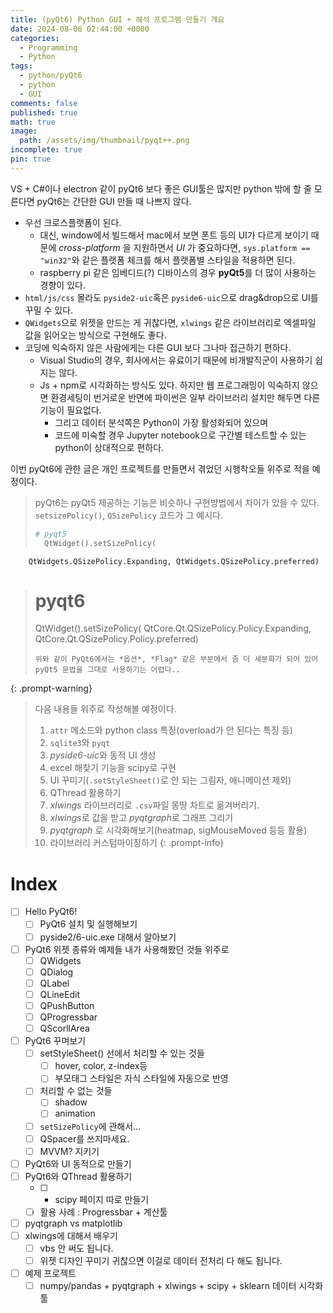 ```yaml
---
title: (pyQt6) Python GUI + 해석 프로그램 만들기 개요
date: 2024-08-06 02:44:00 +0000
categories:
  - Programming
  - Python
tags:
  - python/pyQt6
  - python
  - GUI
comments: false
published: true
math: true
image:
  path: /assets/img/thumbnail/pyqt++.png
incomplete: true
pin: true
---
```


VS + C#이나 electron 같이 pyQt6 보다 좋은 GUI툴은 많지만 python 밖에 할 줄 모른다면 pyQt6는 간단한 GUI 만들 때 나쁘지 않다.
- 우선 크로스플랫폼이 된다.
    - 대신, window에서 빌드해서 mac에서 보면 폰트 등의 UI가 다르게 보이기 때문에 *cross-platform* 을 지원하면서 *UI* 가 중요하다면, `sys.platform == "win32"`와 같은 플랫폼 체크를 해서 플랫폼별 스타일을 적용하면 된다.
    - raspberry pi 같은 임베디드(?) 디바이스의 경우 **pyQt5**를 더 많이 사용하는 경향이 있다.
- `html/js/css` 몰라도 `pyside2-uic`혹은 `pyside6-uic`으로 drag&drop으로 UI를 꾸밀 수 있다.
- `QWidgets`으로 위젯을 만드는 게 귀찮다면, `xlwings` 같은 라이브러리로 엑셀파일 값을 읽어오는 방식으로 구현해도 좋다.
- 코딩에 익숙하지 않은 사람에게는 다른 GUI 보다 그나마 접근하기 편하다.
	- Visual Studio의 경우, 회사에서는 유료이기 때문에 비개발직군이 사용하기 쉽지는 않다.
	- Js + npm로 시각화하는 방식도 있다. 하지만 웹 프로그래밍이 익숙하지 않으면 환경세팅이 번거로운 반면에 파이썬은 일부 라이브러리 설치만 해두면 다른 기능이 필요없다.
		- 그리고 데이터 분석쪽은 Python이 가장 활성화되어 있으며
		- 코드에 미숙할 경우 Jupyter notebook으로 구간별 테스트할 수 있는 python이 상대적으로 편하다. 

이번 pyQt6에 관한 글은 개인 프로젝트를 만들면서 겪었던 시행착오들 위주로 적을 예정이다.

> pyQt6는 pyQt5 제공하는 기능은 비슷하나 구현방법에서 차이가 있을 수 있다. `setsizePolicy()`, `QSizePolicy` 코드가 그 예시다.
> ```python
># pyqt5
>   QtWidget().setSizePolicy(
        QtWidgets.QSizePolicy.Expanding, QtWidgets.QSizePolicy.preferred) 
># pyqt6
>   QtWidget().setSizePolicy(
        QtCore.Qt.QSizePolicy.Policy.Expanding, QtCore.Qt.QSizePolicy.Policy.preferred)
> ```
> 위와 같이 PyQt6에서는 *옵션*, *Flag* 같은 부분에서 좀 더 세분화가 되어 있어 pyQt5 문법을 그대로 사용하기는 어렵다..
{: .prompt-warning}

> 다음 내용들 위주로 작성해볼 예정이다.
>
> 1. `attr` 메소드와 python class 특징(overload가 안 된다는 특징 등)
> 2. `sqlite3`와 `pyqt`
> 3. *pyside6-uic*와 동적 UI 생성
> 4. excel 해찾기 기능을 scipy로 구현
> 5. UI 꾸미기(`.setStyleSheet()`로 안 되는 그림자, 애니메이션 제외)
> 6. QThread 활용하기
> 7. *xlwings* 라이브러리로 `.csv`파일 몽땅 차트로 옮겨버리기.
> 8. *xlwings*로 값을 받고 *pyqtgraph*로 그래프 그리기
> 9. *pyqtgraph* 로 시각화해보기(heatmap, sigMouseMoved 등등 활용)
> 10. 라이브러리 커스텀마이징하기
{: .prompt-info} 

# Index
- [ ] Hello PyQt6!
	- [ ] PyQt6 설치 및 실행해보기
	- [ ] pyside2/6-uic.exe 대해서 알아보기
- [ ] PyQt6 위젯 종류와 예제들
      내가 사용해봤던 것들 위주로
	- [ ] QWidgets
	- [ ] QDialog
	- [ ] QLabel
	- [ ] QLineEdit
	- [ ] QPushButton
	- [ ] QProgressbar
	- [ ] QScorllArea
- [ ] PyQt6 꾸며보기
	- [ ] setStyleSheet() 선에서 처리할 수 있는 것들
		- [ ] hover, color, z-index등
		- [ ] 부모태그 스타일은 자식 스타일에 자동으로 반영
	- [ ] 처리할 수 없는 것들
		- [ ] shadow
		- [ ] animation
	- [ ] `setSizePolicy`에 관해서...
	- [ ] QSpacer를 쓰지마세요.
	- [ ] MVVM? 지키기
- [ ] PyQt6와 UI 동적으로 만들기
- [ ] PyQt6와 QThread 활용하기
	- [ ] + scipy 페이지 따로 만들기
	- [ ] 활용 사례 : Progressbar + 계산툴
- [ ] pyqtgraph vs matplotlib
- [ ] xlwings에 대해서 배우기
	- [ ] vbs 안 써도 됩니다.
	- [ ] 위젯 디자인 꾸미기 귀찮으면 이걸로 데이터 전처리 다 해도 됩니다. 
- [ ] 예제 프로젝트
	- [ ] numpy/pandas + pyqtgraph + xlwings + scipy + sklearn 데이터 시각화툴
